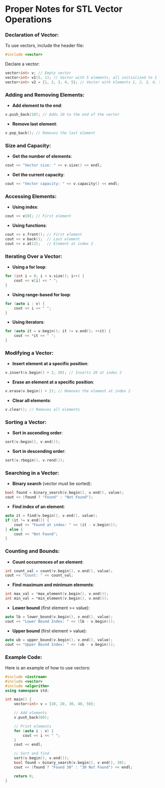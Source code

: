 # Proper Notes for STL Vector Operations

### Declaration of Vector:
To use vectors, include the header file:
```cpp
#include <vector>
```
Declare a vector:
```cpp
vector<int> v; // Empty vector
vector<int> v1(5, 1); // Vector with 5 elements, all initialized to 1
vector<int> v2 = {1, 2, 3, 4, 5}; // Vector with elements 1, 2, 3, 4, 5
```

### Adding and Removing Elements:
- **Add element to the end**:
```cpp
v.push_back(10); // Adds 10 to the end of the vector
```
- **Remove last element**:
```cpp
v.pop_back(); // Removes the last element
```

### Size and Capacity:
- **Get the number of elements**:
```cpp
cout << "Vector size: " << v.size() << endl;
```
- **Get the current capacity**:
```cpp
cout << "Vector capacity: " << v.capacity() << endl;
```

### Accessing Elements:
- **Using index**:
```cpp
cout << v[0]; // First element
```
- **Using functions**:
```cpp
cout << v.front(); // First element
cout << v.back();  // Last element
cout << v.at(2);   // Element at index 2
```

### Iterating Over a Vector:
- **Using a for loop**:
```cpp
for (int i = 0; i < v.size(); i++) {
    cout << v[i] << " ";
}
```
- **Using range-based for loop**:
```cpp
for (auto i : v) {
    cout << i << " ";
}
```
- **Using iterators**:
```cpp
for (auto it = v.begin(); it != v.end(); ++it) {
    cout << *it << " ";
}
```

### Modifying a Vector:
- **Insert element at a specific position**:
```cpp
v.insert(v.begin() + 2, 20); // Inserts 20 at index 2
```
- **Erase an element at a specific position**:
```cpp
v.erase(v.begin() + 2); // Removes the element at index 2
```
- **Clear all elements**:
```cpp
v.clear(); // Removes all elements
```

### Sorting a Vector:
- **Sort in ascending order**:
```cpp
sort(v.begin(), v.end());
```
- **Sort in descending order**:
```cpp
sort(v.rbegin(), v.rend());
```

### Searching in a Vector:
- **Binary search** (vector must be sorted):
```cpp
bool found = binary_search(v.begin(), v.end(), value);
cout << (found ? "Found" : "Not Found");
```
- **Find index of an element**:
```cpp
auto it = find(v.begin(), v.end(), value);
if (it != v.end()) {
    cout << "Found at index: " << (it - v.begin());
} else {
    cout << "Not Found";
}
```

### Counting and Bounds:
- **Count occurrences of an element**:
```cpp
int count_val = count(v.begin(), v.end(), value);
cout << "Count: " << count_val;
```
- **Find maximum and minimum elements**:
```cpp
int max_val = *max_element(v.begin(), v.end());
int min_val = *min_element(v.begin(), v.end());
```
- **Lower bound** (first element >= value):
```cpp
auto lb = lower_bound(v.begin(), v.end(), value);
cout << "Lower Bound Index: " << (lb - v.begin());
```
- **Upper bound** (first element > value):
```cpp
auto ub = upper_bound(v.begin(), v.end(), value);
cout << "Upper Bound Index: " << (ub - v.begin());
```

### Example Code:
Here is an example of how to use vectors:
```cpp
#include <iostream>
#include <vector>
#include <algorithm>
using namespace std;

int main() {
    vector<int> v = {10, 20, 30, 40, 50};

    // Add elements
    v.push_back(60);

    // Print elements
    for (auto i : v) {
        cout << i << " ";
    }
    cout << endl;

    // Sort and find
    sort(v.begin(), v.end());
    bool found = binary_search(v.begin(), v.end(), 30);
    cout << (found ? "Found 30" : "30 Not Found") << endl;

    return 0;
}
```
